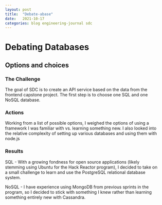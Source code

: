 ```yaml
---
layout: post
title:  "Debate-abase"
date:   2021-10-17
categories: blog engineering-journal sdc
---
```


# Debating Databases

## Options and choices

### The Challenge

The goal of SDC is to create an API service based on the data from the frontend capstone project. The first step is to choose one SQL and one NoSQL database.

### Actions

Working from a list of possible options, I weighed the options of using a framework I was familiar with vs. learning something new. I also looked into the relative complexity of setting up various databases and using them with node.js

### Results

SQL - With a growing fondness for open source applications (likely stemming using Ubuntu for the Hack Reactor program), I decided to take on a small challenge to learn and use the PostgreSQL relational database system.

NoSQL - I have experience using MongoDB from previous sprints in the program, so I decided to stick with something I knew rather than learning something entirely new with Cassandra.
